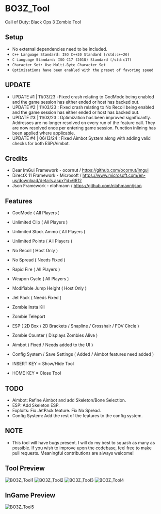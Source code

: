 # BO3Z_Tool
Call of Duty: Black Ops 3 Zombie Tool

## Setup
* No external dependencies need to be included.
* ```C++ Language Standard: ISO C++20 Standard (/std:c++20)```
* ```C Language Standard: ISO C17 (2018) Standard (/std:c17)```
* ```Character Set: Use Multi-Byte Character Set```
* ```Optimizations have been enabled with the preset of favoring speed```

## UPDATE
* UPDATE #1 | 11/03/23 : Fixed crash relating to GodMode being enabled and the game session has either ended or host has backed out.
* UPDATE #2 | 11/03/23 : Fixed crash relating to No Recoil being enabled and the game session has either ended or host has backed out.
* UPDATE #3 | 11/03/23 : Optimization has been improved significantly. Addresses are no longer resolved on every run of the feature call. They are now resolved once per entering game session. Function inlining has been applied where applicable.
* UPDATE #4 | 06/13/24 : Fixed Aimbot System along with adding valid checks for both ESP/Aimbot.

## Credits
* Dear ImGui Framework - ocornut / https://github.com/ocornut/imgui
* DirectX 11 Framework - Microsoft / https://www.microsoft.com/en-us/download/details.aspx?id=6812
* Json Framework - nlohmann / https://github.com/nlohmann/json

## Features
* GodMode ( All Players )
* Unlimited Clip ( All Players )
* Unlimited Stock Ammo ( All Players )
* Unlimited Points ( All Players )
* No Recoil ( Host Only )
* No Spread ( Needs Fixed )
* Rapid Fire ( All Players )
* Weapon Cycle ( All Players )
* Modifiable Jump Height ( Host Only )
* Jet Pack ( Needs Fixed )
* Zombie Insta Kill
* Zombie Teleport
* ESP ( 2D Box / 2D Brackets / Snapline / Crosshair / FOV Circle )
* Zombie Counter ( Displays Zombies Alive )
* Aimbot ( Fixed / Needs added to the UI )
* Config System / Save Settings ( Added / Aimbot features need added )

* INSERT KEY = Show/Hide Tool
* HOME KEY = Close Tool

## TODO
* Aimbot: Refine Aimbot and add Skeleton/Bone Selection.
* ESP: Add Skeleton ESP.
* Exploits: Fix JetPack feature. Fix No Spread.
* Config System: Add the rest of the features to the config system.

## NOTE
* This tool will have bugs present. I will do my best to squash as many as possible. If you wish to improve upon the codebase, feel free to make pull requests. Meaningful contributions are always welcome!

## Tool Preview
![BO3Z_Tool1](https://cdn.discordapp.com/attachments/952344650306445352/1250839097522655342/image.png?ex=666c6630&is=666b14b0&hm=7f7324bf21be9fefb2c4459c8f370356f6a1b1ca0ea24bc99a7ab77edeea951d&)
![BO3Z_Tool2](https://cdn.discordapp.com/attachments/952344650306445352/1250839150014365778/image.png?ex=666c663c&is=666b14bc&hm=8b42ba6a63e65e129cd091eceb5c0f98344f087b707e356b3967c0946289055b&)
![BO3Z_Tool3](https://cdn.discordapp.com/attachments/952344650306445352/1250839246135103568/image.png?ex=666c6653&is=666b14d3&hm=f256ece5da64aaacdfc7e1bc9f41ba0bc2017adbe6e0af9d9cb0bd8bb40f771a&)
![BO3Z_Tool4](https://cdn.discordapp.com/attachments/952344650306445352/1250839306457583677/image.png?ex=666c6662&is=666b14e2&hm=55c2c2754e52a58c338787aece415c8c2a1610a9c77b12eb95270c4adefc85bd&)

## InGame Preview
![BO3Z_Tool5](https://cdn.discordapp.com/attachments/952344650306445352/1250841215801360435/image.png?ex=666c6829&is=666b16a9&hm=1f89ef336be78ba8c49ab7d7d22a4bf7936da80c854ec0f81bf7a31db46192b4&)